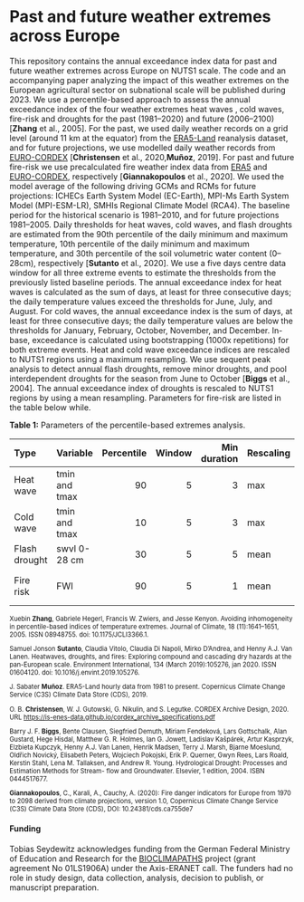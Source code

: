 # Past and future weather extremes across Europe

This repository contains the annual exceedance index data for past and future weather extremes across Europe on NUTS1
scale.
The code and an accompanying paper analyzing the impact of this weather extremes on the European agricultural sector on
subnational scale will be published during 2023.
We use a percentile-based approach to assess the annual exceedance index of the four weather extremes heat waves
, cold waves, fire-risk and droughts for the past (1981–2020) and future (2006–2100) [**Zhang** et al., 2005].
For the past, we used daily weather records on a grid level (around 11 km at the equator) from the
[ERA5-Land](https://cds.climate.copernicus.eu/cdsapp#!/dataset/reanalysis-era5-land?tab=overview) reanalysis dataset,
and for future projections, we use modelled daily weather records from
[EURO-CORDEX](https://cds.climate.copernicus.eu/cdsapp#!/dataset/projections-cordex-domains-single-levels?tab=overview)
[**Christensen** et al., 2020,**Muñoz**, 2019].
For past and future fire-risk we use precalculated fire weather index data from
[ERA5](https://cds.climate.copernicus.eu/cdsapp#!/dataset/cems-fire-historical?tab=overview) and
[EURO-CORDEX](https://cds.climate.copernicus.eu/cdsapp#!/dataset/sis-tourism-fire-danger-indicators?tab=overview),
respectively
[**Giannakopoulos** et al., 2020].
We used the model average of the following driving GCMs and RCMs for future projections: ICHECs Earth System Model
(EC-Earth), MPI-Ms Earth System Model (MPI-ESM-LR), SMHIs Regional Climate Model (RCA4).
The baseline period for the historical scenario is 1981–2010, and for future projections 1981–2005.
Daily thresholds for heat waves, cold waves, and flash droughts are estimated from the 90th percentile of the daily
minimum and maximum temperature, 10th percentile of the daily minimum and maximum temperature, and 30th percentile of
the soil volumetric water content (0–28cm), respectively [**Sutanto** et al., 2020].
We use a five days centre data window for all three extreme events to estimate the thresholds from the previously listed
baseline periods.
The annual exceedance index for heat waves is calculated as the sum of days, at least for three consecutive days; the
daily temperature values exceed the thresholds for June, July, and August.
For cold waves, the annual exceedance index is the sum of days, at least for three consecutive days; the daily
temperature values are below the thresholds for January, February, October, November, and December.
In-base, exceedance is calculated using bootstrapping (1000x repetitions) for both extreme events.
Heat and cold wave exceedance indices are rescaled to NUTS1 regions using a maximum resampling.
We use sequent peak analysis to detect annual flash droughts, remove minor droughts, and pool interdependent droughts
for the season from June to October [**Biggs** et al., 2004].
The annual exceedance index of droughts is rescaled to NUTS1 regions by using a mean resampling.
Parameters for fire-risk are listed in the table below while.

**Table 1:** Parameters of the percentile-based extremes analysis.

| Type          | Variable      | Percentile | Window | Min duration | Rescaling | Months              | Bootstrapping |
|:--------------|:--------------|-----------:|-------:|-------------:|:----------|:--------------------|:--------------|
| Heat wave     | tmin and tmax |         90 |      5 |            3 | max       | 6, 7, 8             | yes           |
| Cold wave     | tmin and tmax |         10 |      5 |            3 | max       | 1, 2, 10, 11, 12    | yes           |
| Flash drought | swvl 0-28 cm  |         30 |      5 |            5 | mean      | 6, 7, 8, 9, 10      | no            |
| Fire risk     | FWI           |         90 |      5 |            1 | mean      | 3, 4, 5, 6, 7, 8, 9 | yes           |

<div class="figure" style="font-size: 80%">

Xuebin **Zhang**, Gabriele Hegerl, Francis W. Zwiers, and Jesse Kenyon. Avoiding inhomogeneity in percentile-based
indices
of temperature extremes. Journal of Climate, 18 (11):1641–1651, 2005. ISSN 08948755. doi: 10.1175/JCLI3366.1.

Samuel Jonson **Sutanto**, Claudia Vitolo, Claudia Di Napoli, Mirko D’Andrea, and Henny A.J. Van Lanen. Heatwaves,
droughts,
and fires: Exploring compound and cascading dry hazards at the pan-European scale. Environment International, 134
(March 2019):105276, jan 2020. ISSN 01604120. doi: 10.1016/j.envint.2019.105276.

J. Sabater **Muñoz**. ERA5-Land hourly data from 1981 to present. Copernicus Climate Change Service (C3S) Climate Data
Store
(CDS), 2019.

O. B. **Christensen**, W. J. Gutowski, G. Nikulin, and S. Legutke. CORDEX Archive Design, 2020. URL
https://is-enes-data.github.io/cordex_archive_specifications.pdf

Barry J. F. **Biggs**, Bente Clausen, Siegfried Demuth, Miriam Fendeková, Lars Gottschalk, Alan Gustard, Hege Hisdal,
Matthew G. R. Holmes, Ian G. Jowett, Ladislav Kašpárek, Artur Kasprzyk, Elzbieta Kupczyk, Henny A.J. Van Lanen, Henrik
Madsen, Terry J. Marsh, Bjarne Moeslund, Oldřich Novický, Elisabeth Peters, Wojciech Pokojski, Erik P. Querner, Gwyn
Rees, Lars Roald, Kerstin Stahl, Lena M. Tallaksen, and Andrew R. Young. Hydrological Drought: Processes and Estimation
Methods for Stream- flow and Groundwater. Elsevier, 1 edition, 2004. ISBN 0444517677.

**Giannakopoulos**, C., Karali, A., Cauchy, A. (2020): Fire danger indicators for Europe from 1970 to 2098 derived from
climate projections, version 1.0, Copernicus Climate Change Service (C3S) Climate Data Store (CDS),
DOI: 10.24381/cds.ca755de7

</div>

#### Funding

Tobias Seydewitz acknowledges funding from the German Federal Ministry of Education and Research for the
[BIOCLIMAPATHS](https://www.pik-potsdam.de/en/output/projects/all/647) project (grant agreement No 01LS1906A) under the
Axis-ERANET call. The funders had no role in study design, data collection, analysis, decision to publish, or manuscript
preparation.

